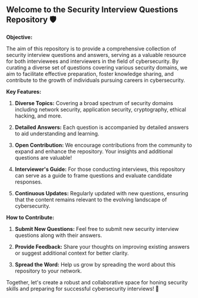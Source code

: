 

## Welcome to the Security Interview Questions Repository 🛡️

**Objective:**

The aim of this repository is to provide a comprehensive collection of security interview questions and answers, serving as a valuable resource for both interviewees and interviewers in the field of cybersecurity. By curating a diverse set of questions covering various security domains, we aim to facilitate effective preparation, foster knowledge sharing, and contribute to the growth of individuals pursuing careers in cybersecurity.

**Key Features:**

1. **Diverse Topics:** Covering a broad spectrum of security domains including network security, application security, cryptography, ethical hacking, and more.

2. **Detailed Answers:** Each question is accompanied by detailed answers to aid understanding and learning.

3. **Open Contribution:** We encourage contributions from the community to expand and enhance the repository. Your insights and additional questions are valuable!

4. **Interviewer's Guide:** For those conducting interviews, this repository can serve as a guide to frame questions and evaluate candidate responses.

5. **Continuous Updates:** Regularly updated with new questions, ensuring that the content remains relevant to the evolving landscape of cybersecurity.

**How to Contribute:**

1. **Submit New Questions:** Feel free to submit new security interview questions along with their answers.
   
2. **Provide Feedback:** Share your thoughts on improving existing answers or suggest additional context for better clarity.

3. **Spread the Word:** Help us grow by spreading the word about this repository to your network.

Together, let's create a robust and collaborative space for honing security skills and preparing for successful cybersecurity interviews! 🚀
